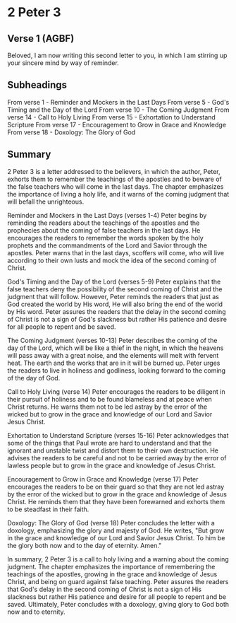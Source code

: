 # 2 Peter 3

## Verse 1 (AGBF)

Beloved, I am now writing this second letter to you, in which I am stirring up your sincere mind by way of reminder.

## Subheadings

From verse 1 - Reminder and Mockers in the Last Days
From verse 5 - God's Timing and the Day of the Lord
From verse 10 - The Coming Judgment
From verse 14 - Call to Holy Living
From verse 15 - Exhortation to Understand Scripture
From verse 17 - Encouragement to Grow in Grace and Knowledge
From verse 18 - Doxology: The Glory of God

## Summary

2 Peter 3 is a letter addressed to the believers, in which the author, Peter, exhorts them to remember the teachings of the apostles and to beware of the false teachers who will come in the last days. The chapter emphasizes the importance of living a holy life, and it warns of the coming judgment that will befall the unrighteous.

Reminder and Mockers in the Last Days (verses 1-4)
Peter begins by reminding the readers about the teachings of the apostles and the prophecies about the coming of false teachers in the last days. He encourages the readers to remember the words spoken by the holy prophets and the commandments of the Lord and Savior through the apostles. Peter warns that in the last days, scoffers will come, who will live according to their own lusts and mock the idea of the second coming of Christ.

God's Timing and the Day of the Lord (verses 5-9)
Peter explains that the false teachers deny the possibility of the second coming of Christ and the judgment that will follow. However, Peter reminds the readers that just as God created the world by His word, He will also bring the end of the world by His word. Peter assures the readers that the delay in the second coming of Christ is not a sign of God's slackness but rather His patience and desire for all people to repent and be saved.

The Coming Judgment (verses 10-13)
Peter describes the coming of the day of the Lord, which will be like a thief in the night, in which the heavens will pass away with a great noise, and the elements will melt with fervent heat. The earth and the works that are in it will be burned up. Peter urges the readers to live in holiness and godliness, looking forward to the coming of the day of God.

Call to Holy Living (verse 14)
Peter encourages the readers to be diligent in their pursuit of holiness and to be found blameless and at peace when Christ returns. He warns them not to be led astray by the error of the wicked but to grow in the grace and knowledge of our Lord and Savior Jesus Christ.

Exhortation to Understand Scripture (verses 15-16)
Peter acknowledges that some of the things that Paul wrote are hard to understand and that the ignorant and unstable twist and distort them to their own destruction. He advises the readers to be careful and not to be carried away by the error of lawless people but to grow in the grace and knowledge of Jesus Christ.

Encouragement to Grow in Grace and Knowledge (verse 17)
Peter encourages the readers to be on their guard so that they are not led astray by the error of the wicked but to grow in the grace and knowledge of Jesus Christ. He reminds them that they have been forewarned and exhorts them to be steadfast in their faith.

Doxology: The Glory of God (verse 18)
Peter concludes the letter with a doxology, emphasizing the glory and majesty of God. He writes, "But grow in the grace and knowledge of our Lord and Savior Jesus Christ. To him be the glory both now and to the day of eternity. Amen."

In summary, 2 Peter 3 is a call to holy living and a warning about the coming judgment. The chapter emphasizes the importance of remembering the teachings of the apostles, growing in the grace and knowledge of Jesus Christ, and being on guard against false teaching. Peter assures the readers that God's delay in the second coming of Christ is not a sign of His slackness but rather His patience and desire for all people to repent and be saved. Ultimately, Peter concludes with a doxology, giving glory to God both now and to eternity.